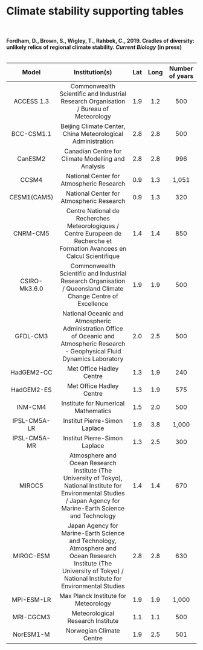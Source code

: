 Climate stability supporting tables
================

<br/><br/> **Fordham, D., Brown, S., Wigley, T., Rahbek, C., 2019. Cradles of diversity: unlikely relics of regional climate stability. *Current Biology* (in press)** <br/><br/>

|     Model     |                                                                             Institution(s)                                                                             | Lat | Long | Number of years |
|:-------------:|:----------------------------------------------------------------------------------------------------------------------------------------------------------------------:|:---:|:----:|:---------------:|
|   ACCESS 1.3  |                                          Commonwealth Scientific and Industrial Research Organisation / Bureau of Meteorology                                          | 1.9 |  1.2 |       500       |
|   BCC-CSM1.1  |                                                       Beijing Climate Center, China Meteorological Administration                                                      | 2.8 |  2.8 |       500       |
|    CanESM2    |                                                           Canadian Centre for Climate Modelling and Analysis                                                           | 2.8 |  2.8 |       996       |
|     CCSM4     |                                                                National Center for Atmospheric Research                                                                | 0.9 |  1.3 |      1,051      |
|  CESM1(CAM5)  |                                                                National Center for Atmospheric Research                                                                | 0.9 |  1.3 |       320       |
|    CNRM-CM5   |                        Centre National de Recherches Meteorologiques / Centre Europeen de Recherche et Formation Avancees en Calcul Scientifique                       | 1.4 |  1.4 |       850       |
| CSIRO-Mk3.6.0 |                              Commonwealth Scientific and Industrial Research Organisation / Queensland Climate Change Centre of Excellence                             | 1.9 |  1.9 |       500       |
|    GFDL-CM3   |                   National Oceanic and Atmospheric Administration Office of Oceanic and Atmospheric Research - Geophysical Fluid Dynamics Laboratory                   | 2.0 |  2.5 |       500       |
|   HadGEM2-CC  |                                                                        Met Office Hadley Centre                                                                        | 1.3 |  1.9 |       240       |
|   HadGEM2-ES  |                                                                        Met Office Hadley Centre                                                                        | 1.3 |  1.9 |       575       |
|    INM-CM4    |                                                                   Institute for Numerical Mathematics                                                                  | 1.5 |  2.0 |       500       |
|  IPSL-CM5A-LR |                                                                      Institut Pierre-Simon Laplace                                                                     | 1.9 |  3.8 |      1,000      |
|  IPSL-CM5A-MR |                                                                      Institut Pierre-Simon Laplace                                                                     | 1.3 |  2.5 |       300       |
|     MIROC5    | Atmosphere and Ocean Research Institute (The University of Tokyo), National Institute for Environmental Studies / Japan Agency for Marine-Earth Science and Technology | 1.4 |  1.4 |       670       |
|   MIROC-ESM   | Japan Agency for Marine-Earth Science and Technology, Atmosphere and Ocean Research Institute (The University of Tokyo) / National Institute for Environmental Studies | 2.8 |  2.8 |       630       |
|   MPI-ESM-LR  |                                                                  Max Planck Institute for Meteorology                                                                  | 1.9 |  1.9 |      1,000      |
|   MRI-CGCM3   |                                                                    Meteorological Research Institute                                                                   | 1.1 |  1.1 |       500       |
|   NorESM1-M   |                                                                        Norwegian Climate Centre                                                                        | 1.9 |  2.5 |       501       |

